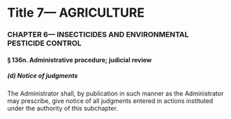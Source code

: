 
# Title 7— AGRICULTURE
### CHAPTER 6— INSECTICIDES AND ENVIRONMENTAL PESTICIDE CONTROL
#### § 136n. Administrative procedure; judicial review
##### (d) Notice of judgments

The Administrator shall, by publication in such manner as the Administrator may prescribe, give notice of all judgments entered in actions instituted under the authority of this subchapter.
